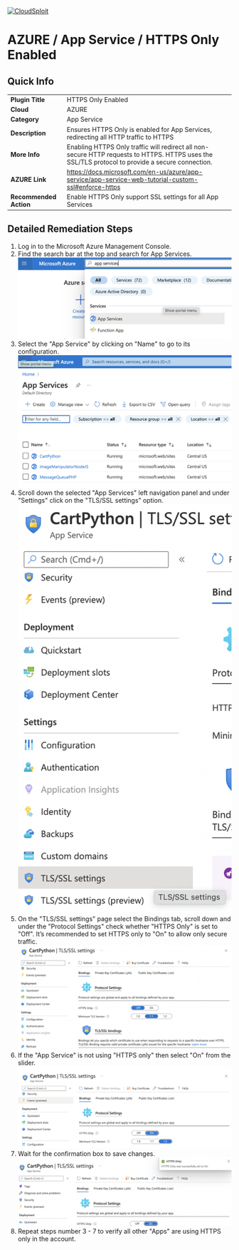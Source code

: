 [![CloudSploit](https://cloudsploit.com/img/logo-new-big-text-100.png "CloudSploit")](https://cloudsploit.com)

# AZURE / App Service / HTTPS Only Enabled

## Quick Info

| | |
|-|-|
| **Plugin Title** | HTTPS Only Enabled |
| **Cloud** | AZURE |
| **Category** | App Service |
| **Description** | Ensures HTTPS Only is enabled for App Services, redirecting all HTTP traffic to HTTPS |
| **More Info** | Enabling HTTPS Only traffic will redirect all non-secure HTTP requests to HTTPS. HTTPS uses the SSL/TLS protocol to provide a secure connection. |
| **AZURE Link** | https://docs.microsoft.com/en-us/azure/app-service/app-service-web-tutorial-custom-ssl#enforce-https |
| **Recommended Action** | Enable HTTPS Only support SSL settings for all App Services |

## Detailed Remediation Steps
1. Log in to the Microsoft Azure Management Console.
2. Find the search bar at the top and search for App Services. </br> <img src="/resources/azure/appservice/https-only-enabled/step2.png"/>
3. Select the "App Service" by clicking on "Name" to go to its configuration.</br> <img src="/resources/azure/appservice/https-only-enabled/step3.png"/>
4. Scroll down the selected "App Services" left navigation panel and under "Settings" click on the "TLS/SSL settings" option.</br> <img src="/resources/azure/appservice/https-only-enabled/step4.png"/>
5. On the "TLS/SSL settings" page select the Bindings tab, scroll down and under the "Protocol Settings" check whether "HTTPS Only" is set to "Off". It’s recommended to set HTTPS only to "On" to allow only secure traffic.</br> <img src="/resources/azure/appservice/https-only-enabled/step5.png"/>
6. If the "App Service" is not using "HTTPS only" then select "On" from the slider.</br> <img src="/resources/azure/appservice/https-only-enabled/step6.png"/>
7. Wait for the confirmation box to save changes.</br> <img src="/resources/azure/appservice/https-only-enabled/step7.png"/>
8. Repeat steps number 3 - 7 to verify all other "Apps" are using HTTPS only in the account.</br>
